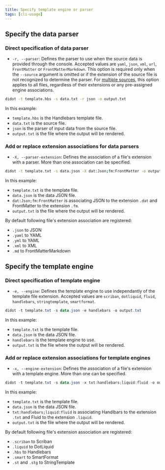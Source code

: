 ```yaml
---
title: Specify template engine or parser
tags: [cli-usage]
---
```

## Specify the data parser

### Direct specification of data parser

- `-r, --parser`: Defines the parser to use when the source data is provided through the console. Accepted values are `yaml`, `json`, `xml`, `url`, `FrontMatter` or `FrontMatterMarkdown`. This option is required only when the `--source` argument is omitted or if the extension of the source file is not recognized to determine the parser. For [multiple sources](../multiple-sources), this option applies to all files, regardless of their extensions or any pre-assigned engine associations.

```bash
didot -t template.hbs -s data.txt -r json -o output.txt
```

In this example:

- `template.hbs` is the Handlebars template file.
- `data.txt` is the source file.
- `json` is the parser of input data from the source file.
- `output.txt` is the file where the output will be rendered.

### Add or replace extension associations for data parsers

- `-X, --parser-extension`: Defines the association of a file's extension with a parser. More than one association can be specified.

```bash
didot -t template.txt -s data.json -X dat:Json;fm:FrontMatter -o output.txt
```

In this example:

- `template.txt` is the template file.
- `data.json` is the data JSON file.
- `dat:Json;fm:FrontMatter` is associating JSON to the extension `.dat` and FrontMatter to the extension `.fm`.
- `output.txt` is the file where the output will be rendered.

By default following file's extension association are registered:

- `.json` to JSON
- `.yaml` to YAML
- `.yml` to YAML
- `.xml` to XML
- `.md` to FrontMatterMarkdown

## Specify the template engine

### Direct specification of template engine

- `-e, --engine`: Defines the template engine to use independantly of the template file extension. Accepted values are `scriban`, `dotliquid`, `fluid`, `handlebars`, `stringtemplate`, `smartformat`.

```powershell
didot -t template.txt -s data.json -e handlebars -o output.txt
```

In this example:

- `template.txt` is the template file.
- `data.json` is the data JSON file.
- `handlebars` is the template engine to use.
- `output.txt` is the file where the output will be rendered.

### Add or replace extension associations for template engines

- `-x, --engine-extension`: Defines the association of a file's extension with a template engine. More than one can be specified.

```powershell
didot -t template.txt -s data.json -x txt:handlebars;liquid:fluid -o output.txt
```

In this example:

- `template.txt` is the template file.
- `data.json` is the data JSON file.
- `txt:handlebars;liquid:fluid` is associating Handlbars to the extension `.txt` and Fluid to the extension `.liquid`.
- `output.txt` is the file where the output will be rendered.

By default following file's extension association are registered:

- `.scriban` to Scriban
- `.liquid` to DotLiquid
- `.hbs` to Handlebars
- `.smart` to SmartFormat
- `.st` and `.stg` to StringTemplate
